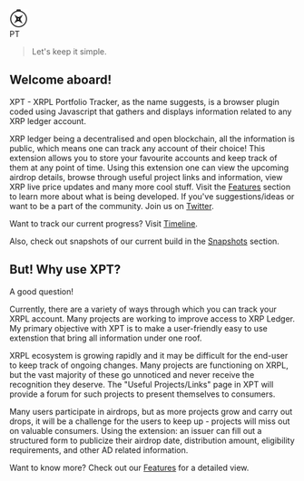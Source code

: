 <div class="main_header">
    <img src='https://raw.githubusercontent.com/TusharPardhe/xpt-website/master/docs/assets/images/xpt.svg' alt="x"/>
    <div class="txt">PT</div>
</div>

>Let's keep it simple.

## Welcome aboard!

XPT - XRPL Portfolio Tracker, as the name suggests, is a browser plugin coded using Javascript that gathers and displays information related to any XRP ledger account.

XRP ledger being a decentralised and open blockchain, all the information is public, which means one can track any account of their choice!
This extension allows you to store your favourite accounts and keep track of them at any point of time. Using this extension one can view the upcoming airdrop details, browse through useful project links and information, view XRP live price updates and many more cool stuff. Visit the [Features](/sections/features.md) section to learn more about what is being developed. If you've suggestions/ideas or want to be a part of the community. Join us on [Twitter](https://twitter.com/xptxrpl). 

Want to track our current progress? Visit [Timeline](/sections/timeline.md).

Also, check out snapshots of our current build in the [Snapshots](/sections/snapshots.md) section.

## But! Why use XPT?

A good question!

Currently, there are a variety of ways through which you can track your XRPL account. Many projects are working to improve access to XRP Ledger. My primary objective with XPT is to make a user-friendly easy to use extenstion that bring all information under one roof. 

XRPL ecosystem is growing rapidly and it may be difficult for the end-user to keep track of ongoing changes. Many projects are functioning on XRPL, but the vast majority of these go unnoticed and never receive the recognition they deserve. The "Useful Projects/Links" page in XPT will provide a forum for such projects to present themselves to consumers. 

Many users participate in airdrops, but as more projects grow and carry out drops, it will be a challenge for the users to keep up - projects will miss out on valuable consumers. Using the extension: an issuer can fill out a structured form to publicize their airdrop date, distribution amount, eligibility requirements, and other AD related information. 

Want to know more? Check out our [Features](/sections/features.md) for a detailed view.
